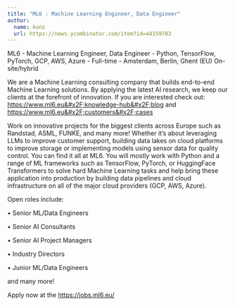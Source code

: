 ```yaml
---
title: "ML6 : Machine Learning Engineer, Data Engineer"
author:
  name: konz
  url: https://news.ycombinator.com/item?id=44159703
---
```


<JobNavigation />

ML6 - Machine Learning Engineer, Data Engineer - Python, TensorFlow, PyTorch, GCP, AWS, Azure - Full-time - Amsterdam, Berlin, Ghent (EU) On-site&#x2F;hybrid

We are a Machine Learning consulting company that builds end-to-end Machine Learning solutions. By applying the latest AI research, we keep our clients at the forefront of innovation.
If you are interested check out: <a href="https:&#x2F;&#x2F;www.ml6.eu&#x2F;knowledge-hub&#x2F;blog" rel="nofollow">https:&#x2F;&#x2F;www.ml6.eu&#x2F;knowledge-hub&#x2F;blog</a> and <a href="https:&#x2F;&#x2F;www.ml6.eu&#x2F;customers&#x2F;cases" rel="nofollow">https:&#x2F;&#x2F;www.ml6.eu&#x2F;customers&#x2F;cases</a>

Work on innovative projects for the biggest clients across Europe such as Randstad, ASML, FUNKE, and many more! Whether it’s about leveraging LLMs to improve customer support, building data lakes on cloud platforms to improve storage or implementing models using sensor data for quality control. You can find it all at ML6.
You will mostly work with Python and a range of ML frameworks such as TensorFlow, PyTorch, or HuggingFace Transformers to solve hard Machine Learning tasks and help bring these application into production by building data pipelines and cloud infrastructure on all of the major cloud providers (GCP, AWS, Azure).

Open roles include:

• Senior ML&#x2F;Data Engineers

• Senior AI Consultants

• Senior AI Project Managers

• Industry Directors

• Junior ML&#x2F;Data Engineers

and many more!

Apply now at the <a href="https:&#x2F;&#x2F;jobs.ml6.eu&#x2F;" rel="nofollow">https:&#x2F;&#x2F;jobs.ml6.eu&#x2F;</a>
<JobApplication />
